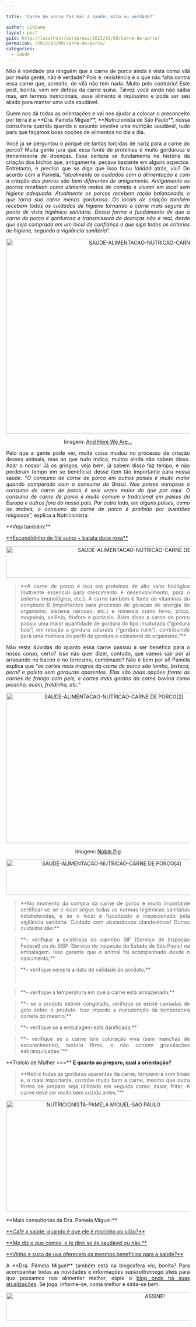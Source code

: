 ```yaml
---

title: 'Carne de porco faz mal á saúde: mito ou verdade?'

author: Lidiane
layout: post
guid: http://localhost/wordpress/2015/03/09/carne-de-porco/
permalink: /2015/03/09/carne-de-porco/
categories:
  - Saúde
---
```

<p align="justify">
  Não é novidade pra ninguém que a carne de porco ainda é vista como vilã por muita gente, não é verdade? Pois é: resistência é o que não falta contra essa carne que, acredite, de vilã não tem nada. Muito pelo contrário! Este post, bonita, vem em defesa da carne suína. Talvez você ainda não saiba mas, em termos nutricionais, esse alimento é riquíssimo e pode ser seu aliado para manter uma vida saudável.
</p>

<p align="justify">
  Quem nos dá todas as orientações e vai nos ajudar a colocar o preconceito por terra é a **Dra. Pamela Miguel**, **Nutricionista de São Paulo**, nossa consultora querida quando o assunto envolve uma nutrição saudável, tudo para que façamos boas opções de alimentos no dia a dia.
</p>

<p align="justify">
  Você já se perguntou o porquê de tantas torcidas de nariz para a carne do porco? Muita gente jura que essa fonte de proteínas é muito gordurosa e transmissora de doenças. Essa certeza se fundamenta na história da criação dos bichos que, antigamente, pecava bastante em alguns aspectos. Entretanto, é preciso que se diga que isso ficou <em>lááááá</em> atrás, viu? De acordo com a Pamela, “<em>atualmente os cuidados com a alimentação e com a criação dos porcos são bem diferentes de antigamente. Antigamente os porcos recebiam como alimento restos de comida e viviam em local sem higiene adequada. Atualmente os porcos recebem ração balanceada, o que torna sua carne menos gordurosa. Os locais de criação também recebem todos os cuidados de higiene tornando a carne mais segura do ponto de vista higiênico sanitário. Dessa forma o fundamento de que a carne de porco é gordurosa e transmissora de doenças não e real, desde que seja comprada em um local de confiança e que siga todos os critérios de higiene, segundo a vigilância sanitária</em>”.
</p>

<p align="center">
  <a href="http://www.trololodemulher.com.br/blog/wp-content/uploads/2015/03/SAUDE-ALIMENTACAO-NUTRICAO-CARNE-DE-PORCO.jpg"><img class="alignnone size-full wp-image-10815" src="http://www.trololodemulher.com.br/blog/wp-content/uploads/2015/03/SAUDE-ALIMENTACAO-NUTRICAO-CARNE-DE-PORCO.jpg" alt="SAUDE-ALIMENTACAO-NUTRICAO-CARNE DE PORCO" width="800" height="532" /></a>
</p>

<p align="center">
  Imagem: <a href="http://andhereweare.net/2013/08/cure-and-smoke-your-own-ham.html/" target="_blank">And Here We Are…</a>
</p>

<p align="justify">
  Pelo que a gente pode ver, muita coisa mudou no processo de criação desses animais, mas ao que tudo indica, muitos ainda não sabem disso. Azar o nosso! Já os gringos, veja bem, já sabem disso faz tempo, e não perderam tempo em se beneficiar desse item tão importante para nossa saúde. “<em>O consumo de carne de porco em outros países é muito maior quando comparado com o consumo do Brasil. Nos países europeus o consumo de carne de porco é seis vezes maior do que por aqui. O consumo de carne de porco é muito comum e tradicional em países da Europa e outros fora do nosso país. Por outro lado, em alguns países, como os árabes, o consumo da carne de porco é proibido por questões religiosas</em>”, explica a Nutricionista.
</p>

<p align="justify">
  **Veja também:**
</p>

<p align="justify">
  <a href="http://www.trololodemulher.com.br/2014/10/15/escondidinho-file-suino/" target="_blank">**Escondidinho de filé suíno + batata doce roxa**</a>
</p>

<p align="center">
  <a href="http://www.trololodemulher.com.br/blog/wp-content/uploads/2015/03/SAUDE-ALIMENTACAO-NUTRICAO-CARNE-DE-PORCO3.png"><img class="alignnone size-full wp-image-10817" src="http://www.trololodemulher.com.br/blog/wp-content/uploads/2015/03/SAUDE-ALIMENTACAO-NUTRICAO-CARNE-DE-PORCO3.png" alt="SAUDE-ALIMENTACAO-NUTRICAO-CARNE DE PORCO[3]" width="758" height="87" /></a>
</p>

> <p align="justify">
>   **A carne de porco é rica em proteínas de alto valor biológico (nutriente essencial para crescimento e desenvolvimento, para o sistema imunológico, etc.). A carne também é fonte de vitaminas do complexo B (importantes para processo de geração de energia do organismo, sistema nervoso, etc.) e minerais como ferro, zinco, magnésio, selênio, fósforo e potássio. Além disso a carne de porco possui uma maior quantidade de gordura do tipo insaturada (“gordura boa”) em relação a gordura saturada (“gordura ruim”), contribuindo para uma melhora do perfil de gordura e colesterol do organismo.”**
> </p>

<p align="justify">
  Não resta dúvidas do quanto essa carne passou a ser benéfica para o nosso corpo, certo? Isso não quer dizer, contudo, que vamos sair por aí arrasando no bacon e no torresmo, combinado? Não é bem por aí! Pamela explica que “<em>os cortes mais magros da carne de porco são lombo, bisteca, pernil e paleta sem gorduras aparentes. Elas são boas opções frente as carnes de frango com pele, e cortes mais gordos da carne bovina como picanha, acém, fraldinha, etc</em>.”
</p>

<p align="center">
  <a href="http://www.trololodemulher.com.br/blog/wp-content/uploads/2015/03/SAUDE-ALIMENTACAO-NUTRICAO-CARNE-DE-PORCO2.jpg"><img class="alignnone size-full wp-image-10816" src="http://www.trololodemulher.com.br/blog/wp-content/uploads/2015/03/SAUDE-ALIMENTACAO-NUTRICAO-CARNE-DE-PORCO2.jpg" alt="SAUDE-ALIMENTACAO-NUTRICAO-CARNE DE PORCO[2]" width="575" height="411" /></a>
</p>

<p align="center">
  Imagem: <a href="http://noblepig.com/2010/02/pork-chops-marsala/" target="_blank">Noble Pig</a>
</p>

<p align="center">
  <a href="http://www.trololodemulher.com.br/blog/wp-content/uploads/2015/03/SAUDE-ALIMENTACAO-NUTRICAO-CARNE-DE-PORCO4.png"><img class="alignnone size-full wp-image-10818" src="http://www.trololodemulher.com.br/blog/wp-content/uploads/2015/03/SAUDE-ALIMENTACAO-NUTRICAO-CARNE-DE-PORCO4.png" alt="SAUDE-ALIMENTACAO-NUTRICAO-CARNE DE PORCO[4]" width="563" height="97" /></a>
</p>

> <p align="justify">
>   **No momento da compra da carne de porco é muito importante certificar-se se o local segue todas as normas higiênicas sanitárias estabelecidas, e se o local é fiscalizado e inspecionado pela vigilância sanitária. Cuidado com abatedouros clandestinos! Outros cuidados são:**
> </p>

> <p align="justify">
>   **&#8211; verifique a existência do carimbo SIF (Serviço de Inspeção Federal) ou do SISP (Serviço de Inspeção do Estado de São Paulo) na embalagem. Isso garante que o animal foi acompanhado desde o nascimento;**
> </p>

> <p align="justify">
>   **&#8211; verifique sempre a data de validade do produto;**
> </p>
> 
> &nbsp;

> <p align="justify">
>   **&#8211; verifique a temperatura em que a carne está armazenada;**
> </p>

> <p align="justify">
>   **&#8211; se o produto estiver congelado, verifique se existe camadas de gelo sobre o produto. Isso impede a manutenção da temperatura correta do mesmo;**
> </p>

> <p align="justify">
>   **&#8211; verifique se a embalagem está danificada;**
> </p>

> <p align="justify">
>   **&#8211; verifique se a carne tem coloração viva (sem manchas de escurecimento), textura firme, e não contém granulações esbranquiçadas.”**
> </p>

<p align="justify">
  **Trololó de Mulher >>>** <b>E quanto ao preparo, qual a orientação?</b>
</p>

> <p align="justify">
>   **Retire todas as gorduras aparentes da carne, tempere-a com limão e, o mais importante, cozinhe muito bem a carne, mesmo que outra forma de preparo seja utilizada em seguida como: assar, fritar. A carne deve ser muito bem cozida antes.”**
> </p>

<p align="center">
  <a href="http://www.trololodemulher.com.br/blog/wp-content/uploads/2013/09/NUTRICIONISTA-PAMELA-MIGUEL-SAO-PAULO.png"><img class="alignnone size-full wp-image-9797" src="http://www.trololodemulher.com.br/blog/wp-content/uploads/2013/09/NUTRICIONISTA-PAMELA-MIGUEL-SAO-PAULO.png" alt="NUTRICIONISTA-PAMELA MIGUEL-SAO PAULO" width="518" height="304" /></a>
</p>

<p align="justify">
  **Mais consultorias da Dra. Pamela Miguel:**
</p>

<p align="justify">
  <a href="http://www.trololodemulher.com.br/2014/10/13/cafe-saude-alimentacao/" target="_blank">**Café x saúde: quando é que ele é mocinho ou vilão?**</a>
</p>

<p align="justify">
  <a href="http://www.trololodemulher.com.br/2014/07/25/alimentacao-saudavel/" target="_blank">**Me diz o que comes, e te direi se és saudável ou não.**</a>
</p>

<p align="justify">
  <a href="http://www.trololodemulher.com.br/2013/09/30/vinho-suco-de-uva-saude/" target="_blank">**Vinho e suco de uva oferecem os mesmos benefícios para a saúde?**</a>
</p>

<p align="justify">
  A **Dra. Pâmela Miguel** também está na blogosfera <em>viu</em>, bonita? Para acompanhar todas as novidades e informações <em>superultramega</em> úteis para que possamos nos alimentar melhor, espie o <a href="http://www.drafernandagranja.com/" target="_blank">blog onde há suas atualizações</a>. Se joga, informe-se, coma melhor e sinta-se bem.
</p>

<p align="center">
  <a href="http://feedburner.google.com/fb/a/mailverify?uri=blogBichaFemea&loc=en_US" target="_blank"><img class="alignnone size-full wp-image-10439" src="http://www.trololodemulher.com.br/blog/wp-content/uploads/2014/09/ASSINE.png" alt="ASSINE!" width="800" height="78" /></a>
</p>

<p align="justify">